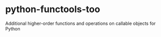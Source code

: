 # python-functools-too
Additional higher-order functions and operations on callable objects for Python

